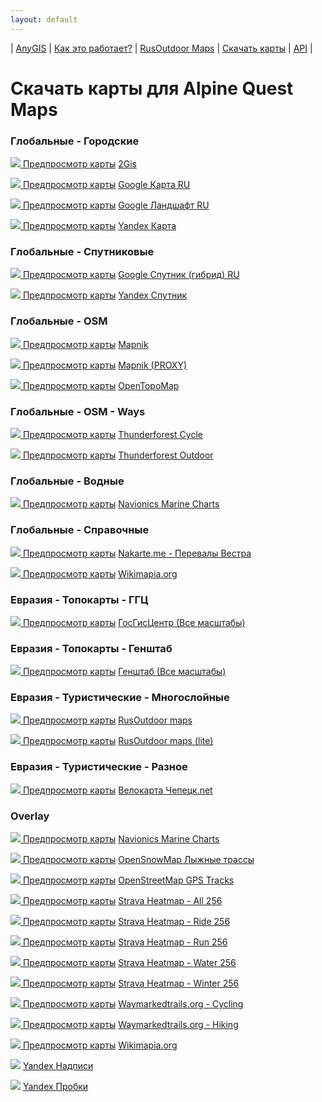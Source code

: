 ```yaml
---
layout: default
---
```



| [AnyGIS][01] | [Как это работает?][02] | [RusOutdoor Maps][03] | [Скачать карты][04] | [API][05] |


[01]: https://anygis.ru/index
[02]: https://anygis.ru/Web/Html/Description_ru
[03]: https://anygis.ru/Web/Html/RusOutdoor_ru
[04]: https://anygis.ru/Web/Html/DownloadPage_ru
[05]: https://anygis.ru/Web/Html/Api_ru
# Скачать карты для Alpine Quest Maps


### Глобальные - Городские
<a href="https://anygis.ru/api/v1/preview/Other_Ru_2gis"><img src="https://anygis.ru/Web/Img/eye.png" /> Предпросмотр карты</a>  [2Gis](https://anygis.ru/api/v1/download/alpine_ru/Global-City-2gis.AQX "Скачать эту карту")

<a href="https://anygis.ru/api/v1/preview/Google_Map_RU_SD"><img src="https://anygis.ru/Web/Img/eye.png" /> Предпросмотр карты</a>  [Google Карта RU](https://anygis.ru/api/v1/download/alpine_ru/Global-City-Google_map_ru.AQX "Скачать эту карту")

<a href="https://anygis.ru/api/v1/preview/Google_Ter_RU_SD"><img src="https://anygis.ru/Web/Img/eye.png" /> Предпросмотр карты</a>  [Google Ландшафт RU](https://anygis.ru/api/v1/download/alpine_ru/Global-City-Google_terrain_ru.AQX "Скачать эту карту")

<a href="https://anygis.ru/api/v1/preview/Yandex_map_WGS84"><img src="https://anygis.ru/Web/Img/eye.png" /> Предпросмотр карты</a>  [Yandex Карта](https://anygis.ru/api/v1/download/alpine_ru/Global-City-Yandex_map.AQX "Скачать эту карту")



### Глобальные - Спутниковые
<a href="https://anygis.ru/api/v1/preview/Google_Sat_RU_SD"><img src="https://anygis.ru/Web/Img/eye.png" /> Предпросмотр карты</a>  [Google Спутник (гибрид) RU](https://anygis.ru/api/v1/download/alpine_ru/Global-Satellites-Google_with_labels_ru.AQX "Скачать эту карту")

<a href="https://anygis.ru/api/v1/preview/Yandex_sat_clean_WGS84"><img src="https://anygis.ru/Web/Img/eye.png" /> Предпросмотр карты</a>  [Yandex Спутник](https://anygis.ru/api/v1/download/alpine_ru/Global-Satellites-Yandex.AQX "Скачать эту карту")



### Глобальные - OSM
<a href="https://anygis.ru/api/v1/preview/Osm_Mapnik"><img src="https://anygis.ru/Web/Img/eye.png" /> Предпросмотр карты</a>  [Mapnik](https://anygis.ru/api/v1/download/alpine_ru/Global-OSM-Mapnik.AQX "Скачать эту карту")

<a href="https://anygis.ru/api/v1/preview/Osm_Mapnik_proxy"><img src="https://anygis.ru/Web/Img/eye.png" /> Предпросмотр карты</a>  [Mapnik (PROXY)](https://anygis.ru/api/v1/download/alpine_ru/Global-OSM-Mapnik_Proxy.AQX "Скачать эту карту")

<a href="https://anygis.ru/api/v1/preview/Osm_Topo_Map"><img src="https://anygis.ru/Web/Img/eye.png" /> Предпросмотр карты</a>  [OpenTopoMap](https://anygis.ru/api/v1/download/alpine_ru/Global-OSM-OpenTopoMap.AQX "Скачать эту карту")



### Глобальные - OSM - Ways
<a href="https://anygis.ru/api/v1/preview/Osm_Cycle_Map"><img src="https://anygis.ru/Web/Img/eye.png" /> Предпросмотр карты</a>  [Thunderforest Cycle](https://anygis.ru/api/v1/download/alpine_ru/Global-OSM-Ways-Thunderforest_Cycle.AQX "Скачать эту карту")

<a href="https://anygis.ru/api/v1/preview/Osm_Outdoors"><img src="https://anygis.ru/Web/Img/eye.png" /> Предпросмотр карты</a>  [Thunderforest Outdoor](https://anygis.ru/api/v1/download/alpine_ru/Global-OSM-Ways-Thunderforest_Outdoor.AQX "Скачать эту карту")



### Глобальные - Водные
<a href="https://anygis.ru/api/v1/preview/Navionics_Marine_Charts"><img src="https://anygis.ru/Web/Img/eye.png" /> Предпросмотр карты</a>  [Navionics Marine Charts](https://anygis.ru/api/v1/download/alpine_ru/Global-Water-Navionics_Marine_Charts.AQX "Скачать эту карту")



### Глобальные - Справочные
<a href="https://anygis.ru/api/v1/preview/Nakarte_Westra"><img src="https://anygis.ru/Web/Img/eye.png" /> Предпросмотр карты</a>  [Nakarte.me - Перевалы Вестра](https://anygis.ru/api/v1/download/alpine_ru/Global-Info-Westra_Passes.AQX "Скачать эту карту")

<a href="https://anygis.ru/api/v1/preview/Wikimapia"><img src="https://anygis.ru/Web/Img/eye.png" /> Предпросмотр карты</a>  [Wikimapia.org](https://anygis.ru/api/v1/download/alpine_ru/Global-Info-Wikimapia.AQX "Скачать эту карту")



### Евразия - Топокарты - ГГЦ
<a href="https://anygis.ru/api/v1/preview/Combo_Best_GGC"><img src="https://anygis.ru/Web/Img/eye.png" /> Предпросмотр карты</a>  [ГосГисЦентр (Все масштабы)](https://anygis.ru/api/v1/download/alpine_ru/Eurasia-Topo-GGC-All.AQX "Скачать эту карту")



### Евразия - Топокарты - Генштаб
<a href="https://anygis.ru/api/v1/preview/Combo_Best_Genshtab"><img src="https://anygis.ru/Web/Img/eye.png" /> Предпросмотр карты</a>  [Генштаб (Все масштабы)](https://anygis.ru/api/v1/download/alpine_ru/Eurasia-Topo-Genshtab-All.AQX "Скачать эту карту")



### Евразия - Туристические - Многослойные
<a href="https://anygis.ru/api/v1/preview/Combo_RusOutdoor"><img src="https://anygis.ru/Web/Img/eye.png" /> Предпросмотр карты</a>  [RusOutdoor maps](https://anygis.ru/api/v1/download/alpine_ru/Eurasia-Hiking-Multylayer-RusOutdoorMaps.AQX "Скачать эту карту")

<a href="https://anygis.ru/api/v1/preview/Combo_RusOutdoor_lite"><img src="https://anygis.ru/Web/Img/eye.png" /> Предпросмотр карты</a>  [RusOutdoor maps (lite)](https://anygis.ru/api/v1/download/alpine_ru/Eurasia-Hiking-Multylayer-RusOutdoorMaps_lite.AQX "Скачать эту карту")



### Евразия - Туристические - Разное
<a href="https://anygis.ru/api/v1/preview/Local_Chepezk"><img src="https://anygis.ru/Web/Img/eye.png" /> Предпросмотр карты</a>  [Велокарта Чепецк.net](https://anygis.ru/api/v1/download/alpine_ru/Eurasia-Hiking-Other-Chepezk.AQX "Скачать эту карту")



### Overlay
<a href="https://anygis.ru/api/v1/preview/Navionics_Marine_Charts_layer"><img src="https://anygis.ru/Web/Img/eye.png" /> Предпросмотр карты</a>  [Navionics Marine Charts](https://anygis.ru/api/v1/download/alpine_ru/Overlay-Navionics_Marine_Charts.AQX "Скачать эту карту")

<a href="https://anygis.ru/api/v1/preview/Osm_OpenSnowMap_layer"><img src="https://anygis.ru/Web/Img/eye.png" /> Предпросмотр карты</a>  [OpenSnowMap Лыжные трассы](https://anygis.ru/api/v1/download/alpine_ru/Overlay-OpenSnowMap_pistes.AQX "Скачать эту карту")

<a href="https://anygis.ru/api/v1/preview/Tracks_Gps_Tracks_layer"><img src="https://anygis.ru/Web/Img/eye.png" /> Предпросмотр карты</a>  [OpenStreetMap GPS Tracks](https://anygis.ru/api/v1/download/alpine_ru/Overlay-OpenSreetMaps_Tracks.AQX "Скачать эту карту")

<a href="https://anygis.ru/api/v1/preview/Tracks_Strava_All"><img src="https://anygis.ru/Web/Img/eye.png" /> Предпросмотр карты</a>  [Strava Heatmap - All 256](https://anygis.ru/api/v1/download/alpine_ru/Overlay-Strava_All_SD.AQX "Скачать эту карту")

<a href="https://anygis.ru/api/v1/preview/Tracks_Strava_Ride"><img src="https://anygis.ru/Web/Img/eye.png" /> Предпросмотр карты</a>  [Strava Heatmap - Ride 256](https://anygis.ru/api/v1/download/alpine_ru/Overlay-Strava_Ride_SD.AQX "Скачать эту карту")

<a href="https://anygis.ru/api/v1/preview/Tracks_Strava_Run"><img src="https://anygis.ru/Web/Img/eye.png" /> Предпросмотр карты</a>  [Strava Heatmap - Run 256](https://anygis.ru/api/v1/download/alpine_ru/Overlay-Strava_Run_SD.AQX "Скачать эту карту")

<a href="https://anygis.ru/api/v1/preview/Tracks_Strava_Water"><img src="https://anygis.ru/Web/Img/eye.png" /> Предпросмотр карты</a>  [Strava Heatmap - Water 256](https://anygis.ru/api/v1/download/alpine_ru/Overlay-Strava_Water_SD.AQX "Скачать эту карту")

<a href="https://anygis.ru/api/v1/preview/Tracks_Strava_Winter"><img src="https://anygis.ru/Web/Img/eye.png" /> Предпросмотр карты</a>  [Strava Heatmap - Winter 256](https://anygis.ru/api/v1/download/alpine_ru/Overlay-Strava_Winter_SD.AQX "Скачать эту карту")

<a href="https://anygis.ru/api/v1/preview/Tracks_WayMarkeredTrails_Cycling"><img src="https://anygis.ru/Web/Img/eye.png" /> Предпросмотр карты</a>  [Waymarkedtrails.org - Cycling](https://anygis.ru/api/v1/download/alpine_ru/Overlay-WayMarkedTrails_Cycling.AQX "Скачать эту карту")

<a href="https://anygis.ru/api/v1/preview/Tracks_WayMarkeredTrails_Hiking"><img src="https://anygis.ru/Web/Img/eye.png" /> Предпросмотр карты</a>  [Waymarkedtrails.org - Hiking](https://anygis.ru/api/v1/download/alpine_ru/Overlay-WayMarkedTrails_Hiking.AQX "Скачать эту карту")

<a href="https://anygis.ru/api/v1/preview/Wikimapia_layer"><img src="https://anygis.ru/Web/Img/eye.png" /> Предпросмотр карты</a>  [Wikimapia.org](https://anygis.ru/api/v1/download/alpine_ru/Overlay-Wikimapia.AQX "Скачать эту карту")

![](https://anygis.ru/Web/Img/eyeNo.png)  [Yandex Надписи](https://anygis.ru/api/v1/download/alpine_ru/Overlay-Yandex_labels.AQX "Скачать эту карту")

![](https://anygis.ru/Web/Img/eyeNo.png)  [Yandex Пробки](https://anygis.ru/api/v1/download/alpine_ru/Overlay-Yandex_traffic.AQX "Скачать эту карту")


